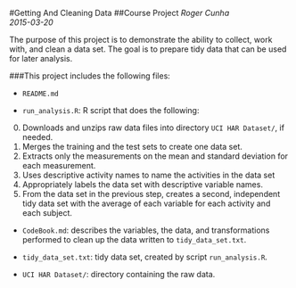 #Getting And Cleaning Data 
##Course Project 
*Roger Cunha*  
*2015-03-20* 

The purpose of this project is to demonstrate the ability to collect, work with, and clean a data set. The goal is to prepare tidy data that can be used for later analysis. 

###This project includes the following files: 

- `README.md`
 
- `run_analysis.R`: R script that does the following: 
 0. Downloads and unzips raw data files into directory `UCI HAR Dataset/`, if needed. 
 1. Merges the training and the test sets to create one data set. 
 2. Extracts only the measurements on the mean and standard deviation for each measurement.  
 3. Uses descriptive activity names to name the activities in the data set 
 4. Appropriately labels the data set with descriptive variable names.  
 5. From the data set in the previous step, creates a second, independent tidy data set with the average of each variable for each activity and each subject. 

- `CodeBook.md`: describes the variables, the data, and transformations performed to clean up the data written to `tidy_data_set.txt`. 
 
- `tidy_data_set.txt`: tidy data set, created by script `run_analysis.R`. 
 
- `UCI HAR Dataset/`: directory containing the raw data. 
